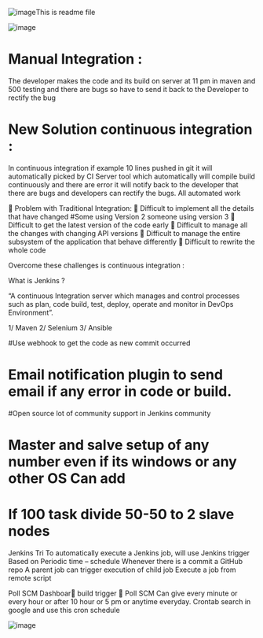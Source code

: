 ![image](https://github.com/user-attachments/assets/9ee09d9e-206f-4ebd-9aa9-3ff9f1894ebb)This is readme file 

![image](https://github.com/user-attachments/assets/2b114e0f-526d-44c9-a429-1c395e4a4438)

 

Manual Integration : 
=====================
The developer makes the code and its build on server at 11 pm in maven and 500 testing and there are bugs so have to send it back to the Developer to rectify the bug 




New Solution continuous integration : 
================================
In continuous integration if example 10 lines pushed in git it will automatically picked by CI Server tool which automatically will compile build continuously and there are error it will notify back to the developer that there are bugs and developers can rectify the bugs. All automated work  

 
	Problem with Traditional Integration: 
	Difficult to implement all the details that have changed 
#Some using Version 2 someone using version 3 
	Difficult to get the latest version of the code early
	Difficult to manage all the changes with changing API versions
	Difficult to manage the entire subsystem of the application that behave differently
	Difficult to rewrite the whole code

Overcome these challenges is continuous integration :
 
 


 

What is Jenkins ?

“A continuous Integration server which manages and control processes such as plan, code build, test, deploy, operate and monitor in DevOps Environment”.

1/ Maven
2/ Selenium
3/ Ansible 





 


#Use webhook to get the code      as new commit occurred
# Email notification plugin to send email if any error in code or build.
#Open source lot of community support in Jenkins community
# Master and salve setup of any number even if its windows or any other OS Can add 
# If 100 task divide 50-50 to 2 slave nodes 

                                         

Jenkins Tri
To automatically execute a Jenkins job, will use Jenkins trigger 
Based on 
Periodic time – schedule 
Whenever there is a commit a GitHub repo
A parent job can trigger execution of child job
Execute a job from remote script

Poll SCM Dashboar build trigger  Poll SCM
Can give every minute or every hour or after 10 hour or 5 pm or anytime everyday. 
Crontab search in google and use this cron schedule

![image](https://github.com/user-attachments/assets/905878ea-6bf2-4497-bb14-6c645b0187b8)

